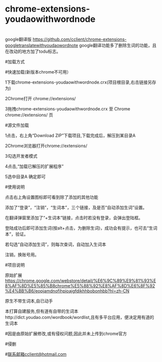# chrome-extensions-youdaowithwordnode
#
google翻译版 https://github.com/cclient/chrome-extensions-googletranslatewithyoudaowordnote
google翻译功能多了删除生词的功能，且在改动的地方加了todu标志。

#加载方式

#快速加载(新版本chrome不可用）

1下载chrome-extensions-youdaowithwordnode.crx(项目根目录,右击链接另存为)

2Chrome打开 chrome://extensions/

3拖拽chrome-extensions-youdaowithwordnode.crx 至 Chrome chrome://extensions/ 页

#源文件加载

1点击，右上角“Download ZIP”下载项目,下载完成后，解压到某目录A

2Chrome浏览器打开chrome://extensions/

3勾选开发者模式

4点击,“加载已解压的扩展程序”

5选中目录A 确定即可


#使用说明

点击右上角设置图标即可看到除了添加的其他功能

添加了“登录”，“注销”，“生词本”，三个链接，及是否“自动添加生词”设置。

在翻译弹窗里添加了“+生词本”链接，点击时若没有登录，会弹出登陆框。

登陆成功后即可添加生词(按alt+点击，为删除生词)，成功会有提示，也可去“生词本”，验证。

若勾选“自动添加生词”，则每次查词，自动加入生词本

注销，换账号用。

#项目说明

原始扩展 https://chrome.google.com/webstore/detail/%E6%9C%89%E9%81%93%E8%AF%8D%E5%85%B8chrome%E5%88%92%E8%AF%8D%E6%8F%92%E4%BB%B6/eopjamdnofihpioajgfdikhhbobonhbb?hl=zh-CN

原生不带生词本,自已动手

本打算自建服务,但有道有自带的生词本http://dict.youdao.com/wordbook/wordlist,且有多平台应用，便决定用有道的生词本

#因是由原始扩展修改,或有侵权问题,因此并未上传到chrome官方

#侵删

#联系邮箱cclient@hotmail.com
